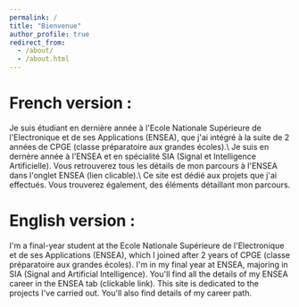 ```yaml
---
permalink: /
title: "Bienvenue"
author_profile: true
redirect_from: 
  - /about/
  - /about.html
---
```


French version :
=====
Je suis étudiant en dernière année à l'Ecole Nationale Supérieure de l'Electronique et de ses Applications (ENSEA), que j'ai intégré à la suite de 2 années de CPGE (classe préparatoire aux grandes écoles).\\
Je suis en dernère année à l'ENSEA et en spécialité SIA (Signal et Intelligence Artificielle).
Vous retrouverez tous les détails de mon parcours à l'ENSEA dans l'onglet ENSEA (lien clicable).\\
Ce site est dédié aux projets que j'ai effectués. Vous trouverez également, des éléments détaillant mon parcours.
  

English version :
=====
I'm a final-year student at the Ecole Nationale Supérieure de l'Electronique et de ses Applications (ENSEA), which I joined after 2 years of CPGE (classe préparatoire aux grandes écoles).
I'm in my final year at ENSEA, majoring in SIA (Signal and Artificial Intelligence).
You'll find all the details of my ENSEA career in the ENSEA tab (clickable link).
This site is dedicated to the projects I've carried out. You'll also find details of my career path. 
